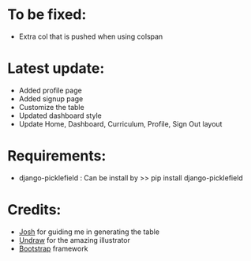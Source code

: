 # To be fixed:
- Extra col that is pushed when using colspan

# Latest update:
- Added profile page
- Added signup page
- Customize the table
- Updated dashboard style
- Update Home, Dashboard, Curriculum, Profile, Sign Out layout

# Requirements:
- django-picklefield : Can be install by >> pip install django-picklefield


# Credits:
- [Josh]("https://avanier.vercel.app") for guiding me in generating the table
- [Undraw]("https://undraw.co/") for the amazing illustrator
- [Bootstrap]("https://getbootstrap.com/") framework
